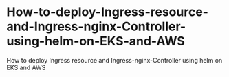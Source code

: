 # How-to-deploy-Ingress-resource-and-Ingress-nginx-Controller-using-helm-on-EKS-and-AWS
How to deploy Ingress resource and Ingress-nginx-Controller using helm on EKS and AWS
